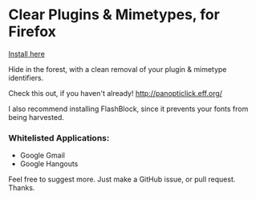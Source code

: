 Clear Plugins & Mimetypes, for Firefox
========================

[Install here](https://addons.mozilla.org/en-US/firefox/addon/happy-bonobo-plugins-mimety/)

Hide in the forest, with a clean removal of your plugin & mimetype identifiers.

Check this out, if you haven't already!
http://panopticlick.eff.org/

I also recommend installing FlashBlock, since it prevents your fonts from being harvested.

### Whitelisted Applications:
- Google Gmail
- Google Hangouts

Feel free to suggest more. Just make a GitHub issue, or pull request. Thanks.

